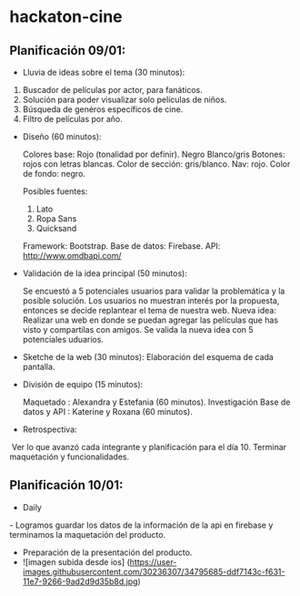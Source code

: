 # hackaton-cine

## Planificación 09/01:

+ Lluvia de ideas sobre el tema (30 minutos):
 1. Buscador de películas por actor, para fanáticos.
 2. Solución para poder visualizar solo películas de niños.
 3. Búsqueda de genéros específicos de cine.
 4. Filtro de películas por año.

+ Diseño (60 minutos):

    Colores base: Rojo (tonalidad por definir).
                  Negro
                  Blanco/gris
    Botones: rojos con letras blancas.
    Color de sección: gris/blanco.
    Nav: rojo.
    Color de fondo: negro.

    Posibles fuentes:
    1. Lato
    2. Ropa Sans
    3. Quicksand
    
    Framework: Bootstrap.
    Base de datos: Firebase.
    API: http://www.omdbapi.com/

+ Validación de la idea principal (50 minutos):

  Se encuestó a 5 potenciales usuarios para validar la problemática y la posible solución.
  Los usuarios no muestran interés por la propuesta, entonces se decide replantear el tema de nuestra web.
  Nueva idea: Realizar una web en donde se puedan agregar las películas que has visto y compartilas con amigos.
  Se valida la nueva idea con 5 potenciales uduarios.

+ Sketche de la web (30 minutos):
  Elaboración del esquema de cada pantalla.

+ División de equipo (15 minutos):

  Maquetado : Alexandra y Estefania (60 minutos).
  Investigación Base de datos y API : Katerine y Roxana (60 minutos).
  
+ Retrospectiva:

  Ver lo que avanzó cada integrante y planificación para el día 10. Terminar maquetación y funcionalidades.
   
  ## Planificación 10/01:
  
 + Daily
 
 - Logramos guardar los datos de la información de la api en firebase y terminamos la maquetación del producto.
 - Preparación de la presentación del producto.
-  ![imagen subida desde ios] (https://user-images.githubusercontent.com/30236307/34795685-ddf7143c-f631-11e7-9266-9ad2d9d35b8d.jpg)
